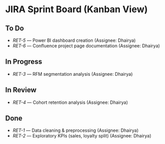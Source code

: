 # JIRA Sprint Board (Kanban View)

## To Do
- *RET-5* — Power BI dashboard creation (Assignee: Dhairya)
- *RET-6* — Confluence project page documentation (Assignee: Dhairya)

## In Progress
- *RET-3* — RFM segmentation analysis (Assignee: Dhairya)

## In Review
- *RET-4* — Cohort retention analysis (Assignee: Dhairya)

## Done
- *RET-1* — Data cleaning & preprocessing (Assignee: Dhairya)
- *RET-2* — Exploratory KPIs (sales, loyalty split) (Assignee: Dhairya)
